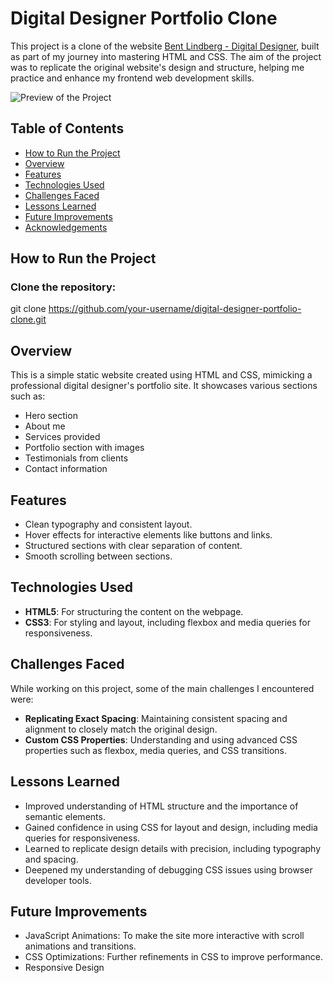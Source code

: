 # Digital Designer Portfolio Clone

This project is a clone of the website [Bent Lindberg - Digital Designer](https://bent-template.webflow.io/), built as part of my journey into mastering HTML and CSS. The aim of the project was to replicate the original website's design and structure, helping me practice and enhance my frontend web development skills.

![Preview of the Project](./path-to-your-screenshot)

## Table of Contents

- [How to Run the Project](#how-to-run-the-project)
- [Overview](#overview)
- [Features](#features)
- [Technologies Used](#technologies-used)
- [Challenges Faced](#challenges-faced)
- [Lessons Learned](#lessons-learned)
- [Future Improvements](#future-improvements)
- [Acknowledgements](#acknowledgements)

## How to Run the Project

### Clone the repository:
git clone https://github.com/your-username/digital-designer-portfolio-clone.git

## Overview

This is a simple static website created using HTML and CSS, mimicking a professional digital designer's portfolio site. It showcases various sections such as:

- Hero section
- About me
- Services provided
- Portfolio section with images
- Testimonials from clients
- Contact information

## Features

- Clean typography and consistent layout.
- Hover effects for interactive elements like buttons and links.
- Structured sections with clear separation of content.
- Smooth scrolling between sections.
  
## Technologies Used

- **HTML5**: For structuring the content on the webpage.
- **CSS3**: For styling and layout, including flexbox and media queries for responsiveness.

## Challenges Faced

While working on this project, some of the main challenges I encountered were:

- **Replicating Exact Spacing**: Maintaining consistent spacing and alignment to closely match the original design.
- **Custom CSS Properties**: Understanding and using advanced CSS properties such as flexbox, media queries, and CSS transitions.

## Lessons Learned

- Improved understanding of HTML structure and the importance of semantic elements.
- Gained confidence in using CSS for layout and design, including media queries for responsiveness.
- Learned to replicate design details with precision, including typography and spacing.
- Deepened my understanding of debugging CSS issues using browser developer tools.

## Future Improvements

- JavaScript Animations: To make the site more interactive with scroll animations and transitions.
- CSS Optimizations: Further refinements in CSS to improve performance.
- Responsive Design